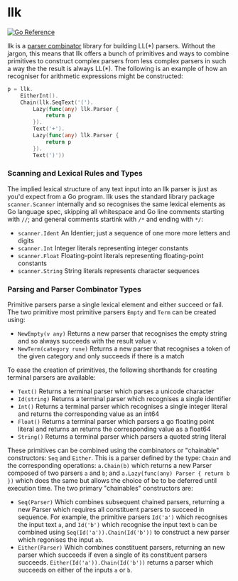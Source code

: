 # llk

[![Go Reference](https://pkg.go.dev/badge/github.com/andjam/btree.svg)](https://pkg.go.dev/github.com/andjam/llk)

llk is a [parser combinator](https://en.wikipedia.org/wiki/Parser_combinator) library for building
LL(\*) parsers. Without the jargon, this means that llk offers a bunch of primitives and ways to
combine primitives to construct complex parsers from less complex parsers in such a way the the
result is always  LL(\*). The following is an example of how an recogniser for arithmetic
expressions might be constructed:
```go
p = llk.
    EitherInt().
    Chain(llk.SeqText('(').
        Lazy(func(any) llk.Parser {
            return p
        }).
        Text('+').
        Lazy(func(any) llk.Parser {
            return p
        }).
        Text(')'))
```


### Scanning and Lexical Rules and Types
The implied lexical structure of any text input into an llk parser is just as you'd expect from a Go
program. llk uses the standard library package `scanner.Scanner` internally and so recognises the
same lexical elements as Go language spec, skipping all whitespace and Go line comments starting
with `//`; and general comments startink with `/*` and ending with `*/`:

* `scanner.Ident` An Identier; just a sequence of one more more letters and digits
* `scanner.Int` Integer literals representing integer constants
* `scanner.Float` Floating-point literals representing floating-point constants
* `scanner.String` String literals represents character sequences

### Parsing and Parser Combinator Types
Primitive parsers parse a single lexical element and either succeed or fail. The two primitive most
primitive parsers `Empty` and `Term` can be created using:

* `NewEmpty(v any)` Returns a new parser that recognises the empty string and so always succeeds
  with the result value v.
* `NewTerm(category rune)` Returns a new parser that recognises a token of the given category
  and only succeeds if there is a match

To ease the creation of primitives, the following shorthands for creating terminal parsers are
available:
* `Text()` Returns a terminal parser which parses a unicode character
* `Id(string)` Returns a terminal parser which recognises a single identifier
* `Int()` Returns a terminal parser which recognises a single integer literal and returns the
  corresponding value as an int64
* `Float()` Returns a terminal parser which parsers a go floating point literal and returns an
  returns the corresponding value as a float64
* `String()` Returns a terminal parser  which parsers a  quoted string literal

These primitives can be combined using the combinators or "chainable" constructors: `Seq` and `Either`. This is a parser
defined by the type: `Chain` and the corresponding operations: `a.Chain(b)` which returns a new
Parser composed of two parsers `a` and `b`;  and `a.Lazy(func(any) Parser { return b })` which does the
same but allows the choice of be to be deferred until execution time. The two primary "chainables"
constructors are:

* `Seq(Parser)` Which combines subsequent chained parsers, returning a new Parser which requires all
  constituent parsers to succeed in sequence. For example, the primitive parsers `Id('a')` which
  recognises the input text `a`, and  `Id('b')` which recognise the input text `b` can be combined
  using `Seq(Id('a')).Chain(Id('b'))` to construct a new parser which regonises the input `ab`.
* `Either(Parser)` Which combines constituent parsers, returning an new parser which succeeds if
  even a single of its constituent parsers succeeds. `Either(Id('a')).Chain(Id('b'))` returns a
  parser which succeeds on either of the inputs `a` or `b`.
